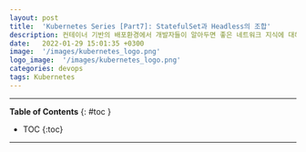 ```yaml
---
layout: post
title:  'Kubernetes Series [Part7]: StatefulSet과 Headless의 조합'
description: 컨테이너 기반의 배포환경에서 개발자들이 알아두면 좋은 네트워크 지식에 대해 알아보도록 하겠습니다.
date:   2022-01-29 15:01:35 +0300
image:  '/images/kubernetes_logo.png'
logo_image:  '/images/kubernetes_logo.png'
categories: devops
tags: Kubernetes
---
```


---
**Table of Contents**
{: #toc }
*  TOC
{:toc}

---
